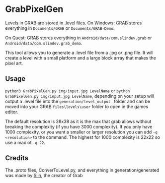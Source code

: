 # GrabPixelGen

Levels in GRAB are stored in .level files.
On Windows:
GRAB stores everything in ```Documents/GRAB``` or ```Documents/GRAB-Demo```.

On Quest:
GRAB stores everything in ```Android/data/com.slindev.grab``` or ```Android/data/com.slindev.grab_demo```.

This tool allows you to generate a .level file from a .jpg or .png file. It will create a level with a small platform and a large block array that makes the pixel art.

## Usage

``` python3 GrabPixelGen.py img/input.jpg LevelName ``` or ``` python GrabPixelGen.py img/input.jpg LevelName ```, depending on your setup will output a .level file into the ```generation/level_output ``` folder and can be moved into your GRAB ```files\levels\user``` folder to open in the games editor.

The default resolution is 38x38 as it is the max that grab allows without breaking the complexity (if you have 3000 complexity). If you only have 1000 complexity, or you want a smaller or larger resolution you can add ```-q <resolution>``` to the command. The highest for 1000 complexity is 22x22 so use a max of ```-q 22```.

## Credits

The .proto files, ConverToLevel.py, and everything in generation/generated was made by [Slin](https://slindev.com/), the creator of Grab